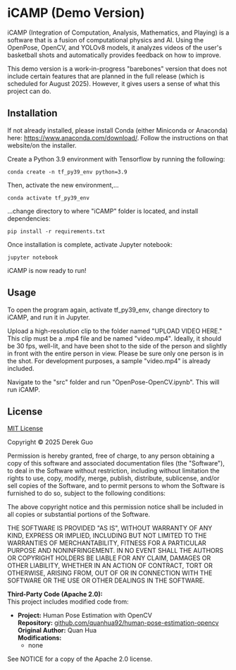 # iCAMP (Demo Version)

iCAMP (Integration of Computation, Analysis, Mathematics, and Playing) is a software that is a fusion of computational physics and AI. Using the OpenPose, OpenCV, and YOLOv8 models, it analyzes videos of the user's basketball shots and automatically provides feedback on how to improve.

This demo version is a work-in-progress "barebones" version that does not include certain features that are planned in the full release (which is scheduled for August 2025). However, it gives users a sense of what this project can do.

## Installation

If not already installed, please install Conda (either Miniconda or Anaconda) here: https://www.anaconda.com/download/. Follow the instructions on that website/on the installer.

Create a Python 3.9 environment with Tensorflow by running the following: 
```
conda create -n tf_py39_env python=3.9
```
Then, activate the new environment,...
```
conda activate tf_py39_env
```
...change directory to where "iCAMP" folder is located, and install dependencies:
```
pip install -r requirements.txt
```
Once installation is complete, activate Jupyter notebook:
```
jupyter notebook
```
iCAMP is now ready to run!
## Usage
To open the program again, activate tf_py39_env, change directory to iCAMP, and run it in Jupyter.

Upload a high-resolution clip to the folder named "UPLOAD VIDEO HERE." This clip must be a .mp4 file and be named "video.mp4". Ideally, it should be 30 fps, well-lit, and have been shot to the side of the person and slightly in front with the entire person in view. Please be sure only one person is in the shot. For development purposes, a sample "video.mp4" is already included.

Navigate to the "src" folder and run "OpenPose-OpenCV.ipynb". This will run iCAMP.



## License

[MIT License](https://choosealicense.com/licenses/mit/)

Copyright © 2025 Derek Guo

Permission is hereby granted, free of charge, to any person obtaining a copy
of this software and associated documentation files (the "Software"), to deal
in the Software without restriction, including without limitation the rights
to use, copy, modify, merge, publish, distribute, sublicense, and/or sell
copies of the Software, and to permit persons to whom the Software is
furnished to do so, subject to the following conditions:

The above copyright notice and this permission notice shall be included in all
copies or substantial portions of the Software.

THE SOFTWARE IS PROVIDED "AS IS", WITHOUT WARRANTY OF ANY KIND, EXPRESS OR
IMPLIED, INCLUDING BUT NOT LIMITED TO THE WARRANTIES OF MERCHANTABILITY,
FITNESS FOR A PARTICULAR PURPOSE AND NONINFRINGEMENT. IN NO EVENT SHALL THE
AUTHORS OR COPYRIGHT HOLDERS BE LIABLE FOR ANY CLAIM, DAMAGES OR OTHER
LIABILITY, WHETHER IN AN ACTION OF CONTRACT, TORT OR OTHERWISE, ARISING FROM,
OUT OF OR IN CONNECTION WITH THE SOFTWARE OR THE USE OR OTHER DEALINGS IN THE
SOFTWARE.

**Third-Party Code (Apache 2.0):**  
This project includes modified code from:  
- **Project:** Human Pose Estimation with OpenCV  
  **Repository:** [github.com/quanhua92/human-pose-estimation-opencv](https://github.com/quanhua92/human-pose-estimation-opencv)  
  **Original Author:** Quan Hua  
  **Modifications:**  
  - none


See NOTICE for a copy of the Apache 2.0 license.
